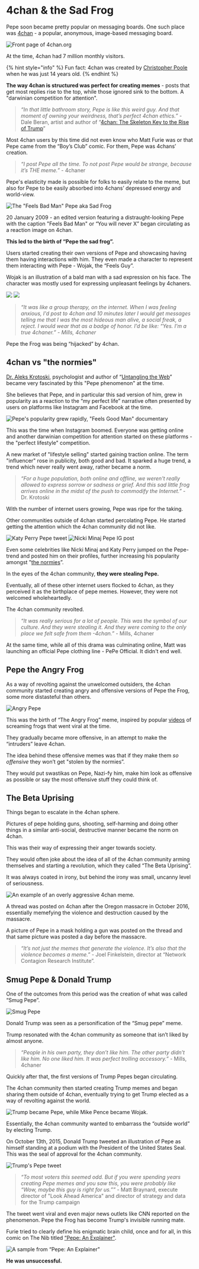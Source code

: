 # 4chan & the Sad Frog

Pepe soon became pretty popular on messaging boards. One such place was [4chan](https://www.4chan.org/) - a popular, anonymous, image-based messaging board.

![Front page of 4chan.org](<../../.gitbook/assets/4chan front page.png>)

At the time, 4chan had 7 million monthly visitors.

{% hint style="info" %}
Fun fact: 4chan was created by [Christopher Poole](https://en.wikipedia.org/wiki/Christopher\_Poole) when he was just 14 years old.
{% endhint %}

**The way 4chan is structured was perfect for creating memes** - posts that get most replies rise to the top, while those ignored sink to the bottom. A "darwinian competition for attention".

> _“In that little bathroom story, Pepe is like this weird guy. And that moment of owning your weirdness, that’s perfect 4chan ethics.”_ - Dale Beran, artist and author of “[4chan: The Skeleton Key to the Rise of Trump](https://medium.com/@DaleBeran/4chan-the-skeleton-key-to-the-rise-of-trump-624e7cb798cb)”

Most 4chan users by this time did not even know who Matt Furie was or that Pepe came from the “Boy’s Club” comic. For them, Pepe was 4chans’ creation.

> _“I post Pepe all the time. To not post Pepe would be strange, because it’s THE meme.”_ - 4chaner

Pepe's elasticity made is possible for folks to easily relate to the meme, but also for Pepe to be easily absorbed into 4chans’ depressed energy and world-view.

![The "Feels Bad Man" Pepe aka Sad Frog](<../../.gitbook/assets/Feels Bad man.png>)

20 January 2009 - an edited version featuring a distraught-looking Pepe with the caption "Feels Bad Man" or “You will never X” began circulating as a reaction image on 4chan.

**This led to the birth of “Pepe the sad frog”.**

Users started creating their own versions of Pepe and showcasing having them having interactions with him. They even made a character to represent them interacting with Pepe - Wojak, the “Feels Guy”.

Wojak is an illustration of a bald man with a sad expression on his face. The character was mostly used for expressing unpleasant feelings by 4chaners.

![](<../../.gitbook/assets/pepe and wojak.jpg>) ![](<../../.gitbook/assets/Screenshot 2022-03-27 202111.png>)

> _“It was like a group therapy, on the internet. When I was feeling anxious, I'd post to 4chan and 10 minutes later I would get messages telling me that I was the most hideous man alive, a social freak, a reject. I would wear that as a badge of honor. I’d be like: “Yes. I’m a true 4chaner.” - Mills, 4chaner_

Pepe the Frog was being “hijacked” by 4chan.

## 4chan vs "the normies"

[Dr. Aleks Krotoski](https://en.wikipedia.org/wiki/Aleks\_Krotoski), psychologist and author of “[Untangling the Web](https://g.co/kgs/p1X58Z)” became very fascinated by this "Pepe phenomenon" at the time.

She believes that Pepe, and in particular this sad version of him, grew in popularity as a reaction to the “my perfect life” narrative often presented by users on platforms like Instagram and Facebook at the time.

![Pepe's popularity grew rapidly, "Feels Good Man" documentary](<../../.gitbook/assets/GIF 3-31-2022 2-36-02 AM.gif>)

This was the time when Instagram boomed. Everyone was getting online and another darwinian competition for attention started on these platforms - the "perfect lifestyle" competition.

A new market of "lifestyle selling" started gaining traction online. The term "influencer" rose in publicity, both good and bad. It sparked a huge trend, a trend which never really went away, rather became a norm.

> _“For a huge population, both online and offline, we weren't really allowed to express sorrow or sadness or grief. And this sad little frog arrives online in the midst of the push to commodify the Internet.”_ - Dr. Krotoski

With the number of internet users growing, Pepe was ripe for the taking.

Other communities outside of 4chan started percolating Pepe. He started getting the attention which the 4chan community did not like.

![Katy Perry Pepe tweet](<../../.gitbook/assets/ketty perry tweet (1) (1) (1).jpg>) ![Nicki Minaj Pepe IG post](<../../.gitbook/assets/nicki minaj pepe post (1).png>)

Even some celebrities like Nicki Minaj and Katy Perry jumped on the Pepe-trend and posted him on their profiles, further increasing his popularity amongst "[the normies](https://www.urbandictionary.com/define.php?term=Normie)”.

In the eyes of the 4chan community, **they were stealing Pepe.**

Eventually, all of these other internet users flocked to 4chan, as they perceived it as the birthplace of pepe memes. However, they were not welcomed wholeheartedly.

The 4chan community revolted.

> _“It was really serious for a lot of people. This was the symbol of our culture. And they were stealing it. And they were coming to the only place we felt safe from them -4chan.”_ - Mills, 4chaner

At the same time, while all of this drama was culminating online, Matt was launching an official Pepe clothing line - PePe Official. It didn't end well.

## Pepe the Angry Frog

As a way of revolting against the unwelcomed outsiders, the 4chan community started creating angry and offensive versions of Pepe the Frog, some more distasteful than others.

![Angry Pepe](<../../.gitbook/assets/angry pepe.png>)

This was the birth of “The Angry Frog” meme, inspired by popular [videos](https://www.youtube.com/results?search\_query=screaming+frogs) of screaming frogs that went viral at the time.

They gradually became more offensive, in an attempt to make the “intruders” leave 4chan.

The idea behind these offensive memes was that if they make them _so offensive_ they won’t get "stolen by the normies”.

They would put swastikas on Pepe, Nazi-fy him, make him look as offensive as possible or say the most offensive stuff they could think of.

## The Beta Uprising

Things began to escalate in the 4chan sphere.

Pictures of pepe holding guns, shooting, self-harming and doing other things in a similar anti-social, destructive manner became the norm on 4chan.

This was their way of expressing their anger towards society.

They would often joke about the idea of all of the 4chan community arming themselves and starting a revolution, which they called “The Beta Uprising”.

It was always coated in irony, but behind the irony was small, uncanny level of seriousness.

![An example of an overly aggressive 4chan meme.](<../../.gitbook/assets/Screenshot 2022-03-31 024512.png>)

A thread was posted on 4chan after the Oregon massacre in October 2016, essentially memefying the violence and destruction caused by the massacre.

A picture of Pepe in a mask holding a gun was posted on the thread and that same picture was posted a day before the massacre.

> _“It’s not just the memes that generate the violence. It’s also that the violence becomes a meme.”_ - Joel Finkelstein, director at “Network Contagion Research Institute”.

## Smug Pepe & Donald Trump

One of the outcomes from this period was the creation of what was called “Smug Pepe”.

![Smug Pepe](<../../.gitbook/assets/smug pepee.png>)

Donald Trump was seen as a personification of the “Smug pepe” meme.

Trump resonated with the 4chan community as someone that isn’t liked by almost anyone.

> _“People in his own party, they don’t like him. The other party didn’t like him. No one liked him. It was perfect trolling accessory.”_ - Mills, 4chaner

Quickly after that, the first versions of Trump Pepes began circulating.

The 4chan community then started creating Trump memes and began sharing them outside of 4chan, eventually trying to get Trump elected as a way of revolting against the world.

![Trump became Pepe, while Mike Pence became Wojak.](<../../.gitbook/assets/trump pepe pence wojak.png>)

Essentially, the 4chan community wanted to embarrass the “outside world” by electing Trump.

On October 13th, 2015, Donald Trump tweeted an illustration of Pepe as himself standing at a podium with the President of the United States Seal. This was the seal of approval for the 4chan community.

![Trump's Pepe tweet](<../../.gitbook/assets/trump tweet.jpg>)

> _“To most voters this seemed odd. But if you were spending years creating Pepe memes and you saw this, you were probably like “Wow, maybe this guy is right for us.””_ - Matt Braynard, execute director of "Look Ahead America" and director of strategy and data for the Trump campaign

The tweet went viral and even major news outlets like CNN reported on the phenomenon. Pepe the Frog has become Trump's invisible running mate.

Furie tried to clearly define his enigmatic brain child, once and for all, in this comic on The Nib titled [“Pepe: An Explainer"](https://thenib.com/pepe-an-explainer/).

![A sample from “Pepe: An Explainer"](<../../.gitbook/assets/Pepe an Explainer, sample.png>)

**He was unsuccessful.**

